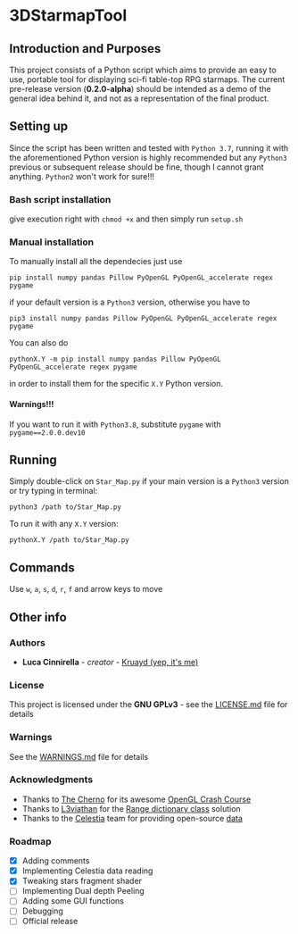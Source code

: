 # 3DStarmapTool

## Introduction and Purposes

This project consists of a Python script which aims to provide an easy to use, portable tool for displaying sci-fi table-top RPG starmaps. The current pre-release version (**0.2.0-alpha**) should be intended as a demo of the general idea behind it, and not as a representation of the final product.

## Setting up

Since the script has been written and tested with `Python 3.7`, running it with the aforementioned Python version is highly recommended but any `Python3` previous or subsequent release should be fine, though I cannot grant anything. `Python2` won't work for sure!!!

### Bash script installation

give execution right with `chmod +x` and then simply run `setup.sh`

### Manual installation

To manually install all the dependecies just use

```
pip install numpy pandas Pillow PyOpenGL PyOpenGL_accelerate regex pygame
```

if your default version is a `Python3` version, otherwise you have to

```
pip3 install numpy pandas Pillow PyOpenGL PyOpenGL_accelerate regex pygame
```

You can also do

```
pythonX.Y -m pip install numpy pandas Pillow PyOpenGL PyOpenGL_accelerate regex pygame
```

in order to install them for the specific `X.Y` Python version.

#### Warnings!!!

If you want to run it with `Python3.8`, substitute `pygame` with `pygame==2.0.0.dev10`

## Running

Simply double-click on `Star_Map.py` if your main version is a `Python3` version or try typing in terminal:

```
python3 /path to/Star_Map.py
```

To run it with any `X.Y` version:

```
pythonX.Y /path to/Star_Map.py
```

## Commands

Use `w`, `a`, `s`, `d`, `r`, `f` and arrow keys to move

## Other info

### Authors

- **Luca Cinnirella** - *creator* - [Kruayd (yep, it's me)](https://github.com/Kruayd)

### License

This project is licensed under the **GNU GPLv3** - see the [LICENSE.md](LICENSE.md) file for details

### Warnings

See the [WARNINGS.md](WARNINGS.md) file for details

### Acknowledgments

- Thanks to [The Cherno](https://www.youtube.com/user/TheChernoProject) for its awesome [OpenGL Crash Course](https://www.youtube.com/watch?v=W3gAzLwfIP0&list=PLlrATfBNZ98foTJPJ_Ev03o2oq3-GGOS2)
- Thanks to [L3viathan](https://stackoverflow.com/users/1016216/l3viathan) for the [Range dictionary class](https://stackoverflow.com/questions/39358092/range-as-dictionary-key-in-python) solution
- Thanks to the [Celestia](https://celestia.space) team for providing open-source [data](https://github.com/CelestiaProject/Celestia/tree/master/data)

### Roadmap

- [x] Adding comments
- [x] Implementing Celestia data reading
- [X] Tweaking stars fragment shader
- [ ] Implementing Dual depth Peeling
- [ ] Adding some GUI functions
- [ ] Debugging
- [ ] Official release
